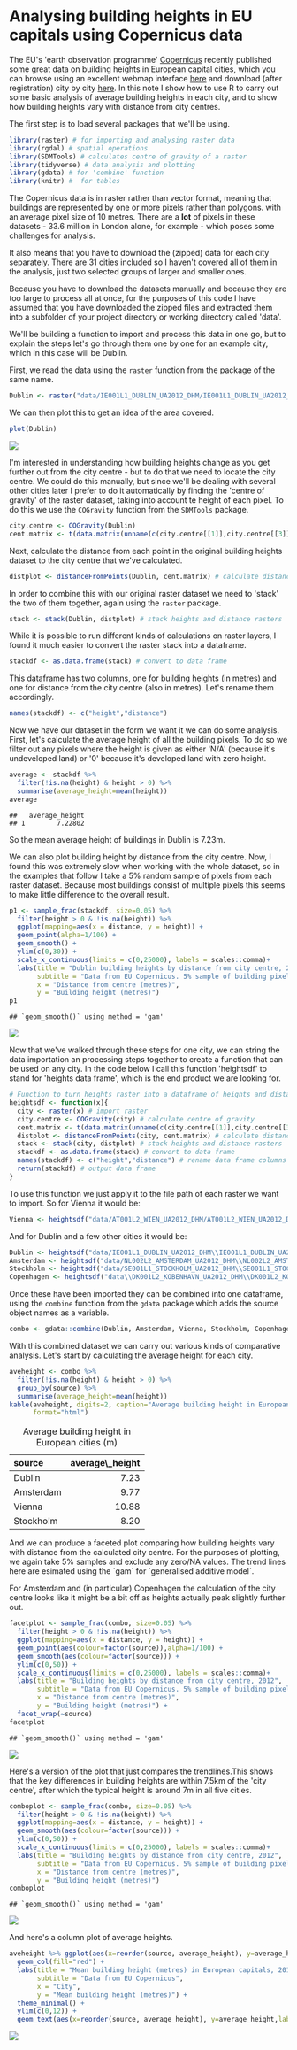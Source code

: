 Analysing building heights in EU capitals using Copernicus data
================

The EU's 'earth observation programme' [Copernicus](http://www.copernicus.eu/) recently published some great data on building heights in European capital cities, which you can browse using an excellent webmap interface [here](https://land.copernicus.eu/local/urban-atlas/building-height-2012?tab=mapview) and download (after registration) city by city [here](https://land.copernicus.eu/local/urban-atlas/building-height-2012?tab=download). In this note I show how to use R to carry out some basic analysis of average building heights in each city, and to show how building heights vary with distance from city centres.

The first step is to load several packages that we'll be using.

``` r
library(raster) # for importing and analysing raster data
library(rgdal) # spatial operations
library(SDMTools) # calculates centre of gravity of a raster
library(tidyverse) # data analysis and plotting
library(gdata) # for 'combine' function
library(knitr) #  for tables
```

The Copernicus data is in raster rather than vector format, meaning that buildings are represented by one or more pixels rather than polygons. with an average pixel size of 10 metres. There are a **lot** of pixels in these datasets - 33.6 million in London alone, for example - which poses some challenges for analysis.

It also means that you have to download the (zipped) data for each city separately. There are 31 cities included so I haven't covered all of them in the analysis, just two selected groups of larger and smaller ones.

Because you have to download the datasets manually and because they are too large to process all at once, for the purposes of this code I have assumed that you have downloaded the zipped files and extracted them into a subfolder of your project directory or working directory called 'data'.

We'll be building a function to import and process this data in one go, but to explain the steps let's go through them one by one for an example city, which in this case will be Dublin.

First, we read the data using the `raster` function from the package of the same name.

``` r
Dublin <- raster("data/IE001L1_DUBLIN_UA2012_DHM/IE001L1_DUBLIN_UA2012_DHM.tif")
```

We can then plot this to get an idea of the area covered.

``` r
plot(Dublin)
```

![](Building_height_analysis_files/figure-markdown_github-ascii_identifiers/plot%20raster-1.png)

I'm interested in understanding how building heights change as you get further out from the city centre - but to do that we need to locate the city centre. We could do this manually, but since we'll be dealing with several other cities later I prefer to do it automatically by finding the 'centre of gravity' of the raster dataset, taking into account te height of each pixel. To do this we use the `COGravity` function from the `SDMTools` package.

``` r
city.centre <- COGravity(Dublin)
cent.matrix <- t(data.matrix(unname(c(city.centre[[1]],city.centre[[3]])))) # extract centre of gravity coordinates
```

Next, calculate the distance from each point in the original building heights dataset to the city centre that we've calculated.

``` r
distplot <- distanceFromPoints(Dublin, cent.matrix) # calculate distance from 'city centre'
```

In order to combine this with our original raster dataset we need to 'stack' the two of them together, again using the `raster` package.

``` r
stack <- stack(Dublin, distplot) # stack heights and distance rasters
```

While it is possible to run different kinds of calculations on raster layers, I found it much easier to convert the raster stack into a dataframe.

``` r
stackdf <- as.data.frame(stack) # convert to data frame
```

This dataframe has two columns, one for building heights (in metres) and one for distance from the city centre (also in metres). Let's rename them accordingly.

``` r
names(stackdf) <- c("height","distance")
```

Now we have our dataset in the form we want it we can do some analysis. First, let's calculate the average height of all the building pixels. To do so we filter out any pixels where the height is given as either 'N/A' (because it's undeveloped land) or '0' because it's developed land with zero height.

``` r
average <- stackdf %>%
  filter(!is.na(height) & height > 0) %>% 
  summarise(average_height=mean(height))
average
```

    ##   average_height
    ## 1        7.22802

So the mean average height of buildings in Dublin is 7.23m.

We can also plot building height by distance from the city centre. Now, I found this was extremely slow when working with the whole dataset, so in the examples that follow I take a 5% random sample of pixels from each raster dataset. Because most buildings consist of multiple pixels this seems to make little difference to the overall result.

``` r
p1 <- sample_frac(stackdf, size=0.05) %>%
  filter(height > 0 & !is.na(height)) %>%
  ggplot(mapping=aes(x = distance, y = height)) +
  geom_point(alpha=1/100) +
  geom_smooth() +
  ylim(c(0,30)) +
  scale_x_continuous(limits = c(0,25000), labels = scales::comma)+
  labs(title = "Dublin building heights by distance from city centre, 2012",
       subtitle = "Data from EU Copernicus. 5% sample of building pixels. City centre calculated as building centre of gravity.\nY axis truncated at 30m",
       x = "Distance from centre (metres)",
       y = "Building height (metres)")
p1
```

    ## `geom_smooth()` using method = 'gam'

![](Building_height_analysis_files/figure-markdown_github-ascii_identifiers/plot%20heights%20by%20distance%20from%20city%20centre-1.png)

Now that we've walked through these steps for one city, we can string the data importation an processing steps together to create a function that can be used on any city. In the code below I call this function 'heightsdf' to stand for 'heights data frame', which is the end product we are looking for.

``` r
# Function to turn heights raster into a dataframe of heights and distance to city centre
heightsdf <- function(x){
  city <- raster(x) # import raster
  city.centre <- COGravity(city) # calculate centre of gravity
  cent.matrix <- t(data.matrix(unname(c(city.centre[[1]],city.centre[[3]])))) # extract centre of gravity coordinates
  distplot <- distanceFromPoints(city, cent.matrix) # calculate distance from 'city centre'
  stack <- stack(city, distplot) # stack heights and distance rasters
  stackdf <- as.data.frame(stack) # convert to data frame
  names(stackdf) <- c("height","distance") # rename data frame columns
  return(stackdf) # output data frame
}
```

To use this function we just apply it to the file path of each raster we want to import. So for Vienna it would be:

``` r
Vienna <- heightsdf("data/AT001L2_WIEN_UA2012_DHM/AT001L2_WIEN_UA2012_DHM.tif")
```

And for Dublin and a few other cities it would be:

``` r
Dublin <- heightsdf("data/IE001L1_DUBLIN_UA2012_DHM\\IE001L1_DUBLIN_UA2012_DHM.tif")
Amsterdam <- heightsdf("data/NL002L2_AMSTERDAM_UA2012_DHM\\NL002L2_AMSTERDAM_UA2012_DHM.tif")
Stockholm <- heightsdf("data/SE001L1_STOCKHOLM_UA2012_DHM\\SE001L1_STOCKHOLM_UA2012_DHM.tif")
Copenhagen <- heightsdf("data\\DK001L2_KOBENHAVN_UA2012_DHM\\DK001L2_KOBENHAVN_UA2012_DHM.tif")
```

Once these have been imported they can be combined into one dataframe, using the `combine` function from the `gdata` package which adds the source object names as a variable.

``` r
combo <- gdata::combine(Dublin, Amsterdam, Vienna, Stockholm, Copenhagen)
```

With this combined dataset we can carry out various kinds of comparative analysis. Let's start by calculating the average height for each city.

``` r
aveheight <- combo %>% 
  filter(!is.na(height) & height > 0) %>% 
  group_by(source) %>%
  summarise(average_height=mean(height))
kable(aveheight, digits=2, caption="Average building height in European cities (m)",
      format="html")
```

<table>
<caption>
Average building height in European cities (m)
</caption>
<thead>
<tr>
<th style="text-align:left;">
source
</th>
<th style="text-align:right;">
average\_height
</th>
</tr>
</thead>
<tbody>
<tr>
<td style="text-align:left;">
Dublin
</td>
<td style="text-align:right;">
7.23
</td>
</tr>
<tr>
<td style="text-align:left;">
Amsterdam
</td>
<td style="text-align:right;">
9.77
</td>
</tr>
<tr>
<td style="text-align:left;">
Vienna
</td>
<td style="text-align:right;">
10.88
</td>
</tr>
<tr>
<td style="text-align:left;">
Stockholm
</td>
<td style="text-align:right;">
8.20
</td>
</tr>
</tbody>
</table>
And we can produce a faceted plot comparing how building heights vary with distance from the calculated city centre. For the purposes of plotting, we again take 5% samples and exclude any zero/NA values. The trend lines here are esimated using the `gam` for `generalised additive model`.

For Amsterdam and (in particular) Copenhagen the calculation of the city centre looks like it might be a bit off as heights actually peak slightly further out.

``` r
facetplot <- sample_frac(combo, size=0.05) %>%
  filter(height > 0 & !is.na(height)) %>%
  ggplot(mapping=aes(x = distance, y = height)) +
  geom_point(aes(colour=factor(source)),alpha=1/100) +
  geom_smooth(aes(colour=factor(source))) +
  ylim(c(0,50)) +
  scale_x_continuous(limits = c(0,25000), labels = scales::comma)+
  labs(title = "Building heights by distance from city centre, 2012",
       subtitle = "Data from EU Copernicus. 5% sample of building pixels. City centre calculated as building centre of gravity.\nY axis truncated at 50m",
       x = "Distance from centre (metres)",
       y = "Building height (metres)") +
  facet_wrap(~source)
facetplot
```

    ## `geom_smooth()` using method = 'gam'

![](Building_height_analysis_files/figure-markdown_github-ascii_identifiers/facet%20plot-1.png)

Here's a version of the plot that just compares the trendlines.This shows that the key differences in building heights are within 7.5km of the 'city centre', after which the typical height is around 7m in all five cities.

``` r
comboplot <- sample_frac(combo, size=0.05) %>%
  filter(height > 0 & !is.na(height)) %>%
  ggplot(mapping=aes(x = distance, y = height)) +
  geom_smooth(aes(colour=factor(source))) +
  ylim(c(0,50)) +
  scale_x_continuous(limits = c(0,25000), labels = scales::comma)+
  labs(title = "Building heights by distance from city centre, 2012",
       subtitle = "Data from EU Copernicus. 5% sample of building pixels. City centre calculated as building centre of gravity.\nY axis truncated at 50m",
       x = "Distance from centre (metres)",
       y = "Building height (metres)")
comboplot
```

    ## `geom_smooth()` using method = 'gam'

![](Building_height_analysis_files/figure-markdown_github-ascii_identifiers/trendlines-1.png)

And here's a column plot of average heights.

``` r
aveheight %>% ggplot(aes(x=reorder(source, average_height), y=average_height)) +
  geom_col(fill="red") +
  labs(title = "Mean building height (metres) in European capitals, 2012",
       subtitle = "Data from EU Copernicus",
       x = "City",
       y = "Mean building height (metres)") +
  theme_minimal() +
  ylim(c(0,12)) +
  geom_text(aes(x=reorder(source, average_height), y=average_height,label = round(average_height,2), vjust=-1))
```

![](Building_height_analysis_files/figure-markdown_github-ascii_identifiers/column%20plot%20of%20average%20heights-1.png)

